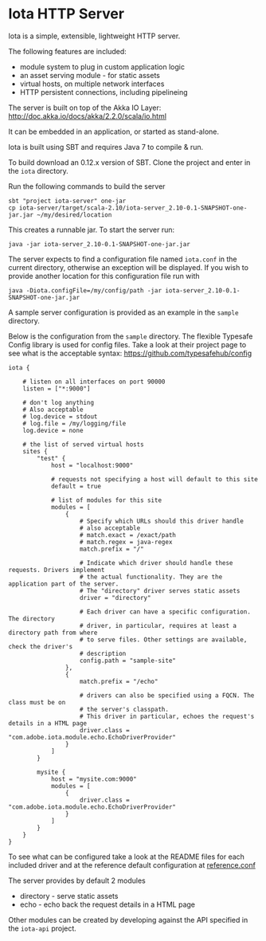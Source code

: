 Iota HTTP Server
================

Iota is a simple, extensible, lightweight HTTP server.

The following features are included:

* module system to plug in custom application logic
* an asset serving module - for static assets
* virtual hosts, on multiple network interfaces
* HTTP persistent connections, including pipelineing

The server is built on top of the Akka IO Layer: http://doc.akka.io/docs/akka/2.2.0/scala/io.html

It can be embedded in an application, or started as stand-alone.

Iota is built using SBT and requires Java 7 to compile & run.

To build download an 0.12.x version of SBT. Clone the project and enter in the `iota` directory.

Run the following commands to build the server

```
sbt "project iota-server" one-jar
cp iota-server/target/scala-2.10/iota-server_2.10-0.1-SNAPSHOT-one-jar.jar ~/my/desired/location
```

This creates a runnable jar. To start the server run:

```
java -jar iota-server_2.10-0.1-SNAPSHOT-one-jar.jar
```

The server expects to find a configuration file named `iota.conf` in the current directory, otherwise an exception
will be displayed. If you wish to provide another location for this configuration file run with

```
java -Diota.configFile=/my/config/path -jar iota-server_2.10-0.1-SNAPSHOT-one-jar.jar
```

A sample server configuration is provided as an example in the `sample` directory.

Below is the configuration from the `sample` directory. The flexible Typesafe Config library is used for config files. Take a
look at their project page to see what is the acceptable syntax: https://github.com/typesafehub/config

```
iota {

    # listen on all interfaces on port 90000
    listen = ["*:9000"]

    # don't log anything
    # Also acceptable
    # log.device = stdout
    # log.file = /my/logging/file
    log.device = none

    # the list of served virtual hosts
    sites {
        "test" {
            host = "localhost:9000"

            # requests not specifying a host will default to this site
            default = true

            # list of modules for this site
            modules = [
                {
                    # Specify which URLs should this driver handle
                    # also acceptable
                    # match.exact = /exact/path
                    # match.regex = java-regex
                    match.prefix = "/"

                    # Indicate which driver should handle these requests. Drivers implement
                    # the actual functionality. They are the application part of the server.
                    # The "directory" driver serves static assets
                    driver = "directory"

                    # Each driver can have a specific configuration. The directory
                    # driver, in particular, requires at least a directory path from where
                    # to serve files. Other settings are available, check the driver's
                    # description
                    config.path = "sample-site"
                },
                {
                    match.prefix = "/echo"

                    # drivers can also be specified using a FQCN. The class must be on
                    # the server's classpath.
                    # This driver in particular, echoes the request's details in a HTML page
                    driver.class = "com.adobe.iota.module.echo.EchoDriverProvider"
                }
            ]
        }

        mysite {
            host = "mysite.com:9000"
            modules = [
                {
                    driver.class = "com.adobe.iota.module.echo.EchoDriverProvider"
                }
            ]
        }
    }
}
```

To see what can be configured take a look at the README files for each included driver and at the reference default
configuration at [reference.conf](iota/blob/master/iota-server/src/main/resources/reference.conf)

The server provides by default 2 modules

* directory - serve static assets
* echo - echo back the request details in a HTML page

Other modules can be created by developing against the API specified in the `iota-api` project.



